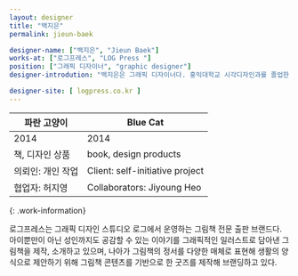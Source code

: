 ```yaml
---
layout: designer
title: "백지은"
permalink: jieun-baek

designer-name: ["백지은", "Jieun Baek"]
works-at: ["로그프레스", "LOG Press "]
position: ["그래픽 디자이너", "graphic designer"]
designer-introdution: "백지은은 그래픽 디자이너다. 홍익대학교 시각디자인과를 졸업한 후 안그라픽스와 스튜디오 빛나는에서 근무했다. 현재 디자인 스튜디오 로그(LOG, Little Objects and Graphics)와 출판사 로그프레스를 운영하고 있다. 문화 전반에 걸쳐 다양한 클라이언트와 작업하고 있으며, 국내 작가 발굴 및 국내에 잘 알려지지 않은 해외 작가의 그림책을 국내에 소개하는 일에도 주력하고 있다."

designer-site: [ logpress.co.kr ]
---
```


| 파란 고양이 | Blue Cat |
|----------------|----------------|
| 2014 | 2014 |
| 책, 디자인 상품 | book, design products |
| 의뢰인: 개인 작업 | Client: self-initiative project |
| 협업자: 허지영 | Collaborators: Jiyoung Heo |
{: .work-information}

로그프레스는 그래픽 디자인 스튜디오 로그에서 운영하는 그림책 전문 출판 브랜드다. 아이뿐만이 아닌 성인까지도 공감할 수 있는 이야기를 그래픽적인 일러스트로 담아낸 그림책을 제작, 소개하고 있으며, 나아가 그림책의 정서를 다양한 매체로 표현해 생활의 양식으로 제안하기 위해 그림책 콘텐츠를 기반으로 한 굿즈를 제작해 브랜딩하고 있다.
